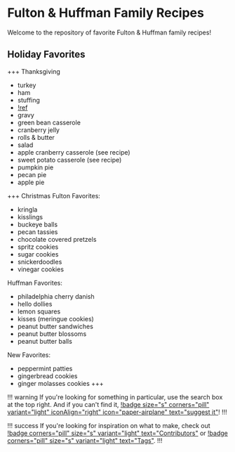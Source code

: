 # Fulton & Huffman Family Recipes

Welcome to the repository of favorite Fulton & Huffman family recipes!

## Holiday Favorites
+++ Thanksgiving
- turkey
- ham
- stuffing
- [!ref](./side-dishes/mashed-potatoes.md)
- gravy
- green bean casserole
- cranberry jelly
- rolls & butter
- salad
- apple cranberry casserole (see recipe)
- sweet potato casserole (see recipe)
- pumpkin pie
- pecan pie
- apple pie

+++ Christmas
Fulton Favorites:
- kringla
- kisslings
- buckeye balls
- pecan tassies
- chocolate covered pretzels
- spritz cookies
- sugar cookies
- snickerdoodles
- vinegar cookies


Huffman Favorites:
- philadelphia cherry danish
- hello dollies
- lemon squares
- kisses (meringue cookies)
- peanut butter sandwiches
- peanut butter blossoms
- peanut butter balls

New Favorites:
- peppermint patties
- gingerbread cookies
- ginger molasses cookies
+++

!!! warning
If you're looking for something in particular, use the search box at the top right. And if you can't find it, [!badge size="s" corners="pill"
variant="light" iconAlign="right" icon="paper-airplane" text="suggest it"](https://github.com/bafulton/recipes/issues/new?assignees=&labels=recipe&template=recipe-request.md&title=%5BRECIPE%5D)!
!!!

!!! success
If you're looking for inspiration on what to make, check out [!badge
corners="pill" size="s" variant="light" text="Contributors"](./categories) or [!badge
corners="pill" size="s" variant="light" text="Tags"](./tags).
!!!

<!---
Useful design info:
- https://retype.com/components/alert/#variants
- https://retype.com/components/badge/#variants
- https://retype.com/components/reference-link/
--->
